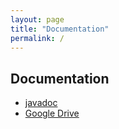 ```yaml
---
layout: page
title: "Documentation"
permalink: /
---
```


## Documentation

+ [javadoc][gh_docs]
+ [Google Drive][gd_docs]
  
[gh_docs]: https://kostua16.github.io/UNC_2020_MS_TLT/apidocs/
[gd_docs]: https://drive.google.com/file/d/1TWNZE-uM_BkHLkCsursHb-hK7jyvmy8D/view?usp=sharing
